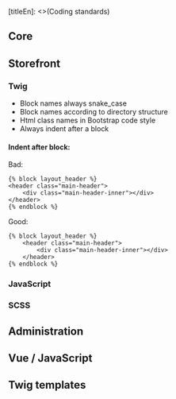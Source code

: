 [titleEn]: <>(Coding standards)

## Core

## Storefront

### Twig

* Block names always snake_case
* Block names according to directory structure
* Html class names in Bootstrap code style
* Always indent after a block

#### Indent after block:
Bad:
```
{% block layout_header %}
<header class="main-header">
    <div class="main-header-inner"></div>
</header>
{% endblock %}
```
Good:
```
{% block layout_header %}
    <header class="main-header">
        <div class="main-header-inner"></div>
    </header>
{% endblock %}
```

### JavaScript

### SCSS

## Administration

## Vue / JavaScript

## Twig templates
